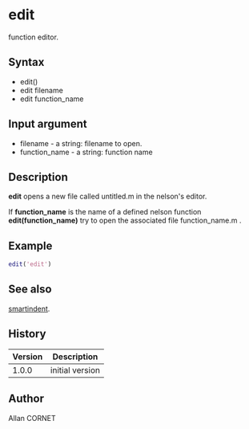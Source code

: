# edit

function editor.

## Syntax

- edit()
- edit filename
- edit function_name

## Input argument

- filename - a string: filename to open.
- function_name - a string: function name

## Description

  <p><b>edit</b> opens a new file called untitled.m in the nelson's editor.</p>
  <p>If <b>function_name</b> is the name of a defined nelson function <b>edit(function_name)</b> try to open the associated file function_name.m .</p>

## Example

```matlab
edit('edit')
```

## See also

[smartindent](smartindent.html).

## History

| Version | Description     |
| ------- | --------------- |
| 1.0.0   | initial version |

## Author

Allan CORNET
